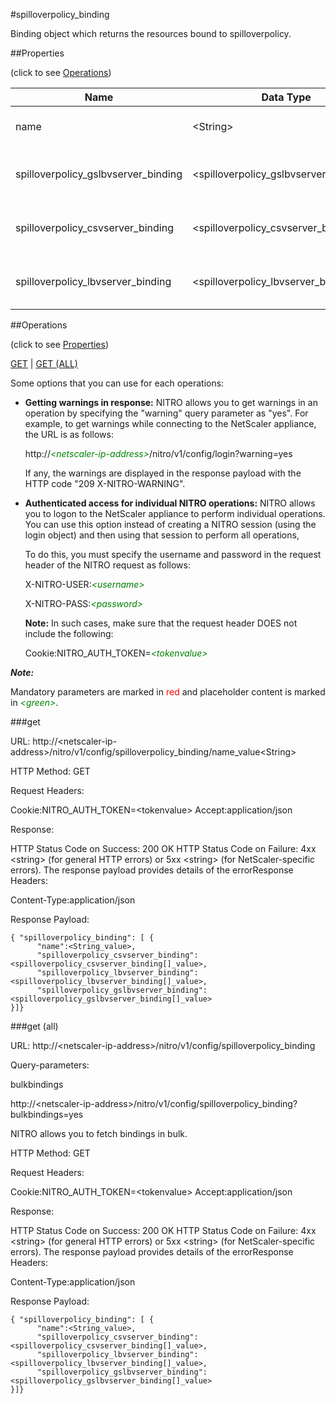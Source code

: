 #spilloverpolicy_binding

Binding object which returns the resources bound to spilloverpolicy.


##Properties 
<span>(click to see [Operations](#operations))</span>


<table><thead><tr><th>Name</th><th> Data Type</th><th> Permissions</th><th>Description</th></tr></thead><tbody><tr><td>name</td><td>&lt;String></td><td>Read-write</td><td>Name of the spillover policy.</td><tr><tr><td>spilloverpolicy_gslbvserver_binding</td><td>&lt;spilloverpolicy_gslbvserver_binding[]></td><td>Read-only</td><td>gslbvserver that can be bound to spilloverpolicy.</td><tr><tr><td>spilloverpolicy_csvserver_binding</td><td>&lt;spilloverpolicy_csvserver_binding[]></td><td>Read-only</td><td>csvserver that can be bound to spilloverpolicy.</td><tr><tr><td>spilloverpolicy_lbvserver_binding</td><td>&lt;spilloverpolicy_lbvserver_binding[]></td><td>Read-only</td><td>lbvserver that can be bound to spilloverpolicy.</td><tr></tbody></table>
##Operations 
<span>(click to see [Properties](#properties))</span>


[GET](#get) | [GET (ALL)](#get-(all))


Some options that you can use for each operations:
<ul><li><p><b>Getting warnings in response:</b> NITRO allows you to get warnings in an operation by specifying the "warning" query parameter as "yes". For example, to get warnings while connecting to the NetScaler appliance, the URL is as follows:</p><p>http://<span style="color:green;font-style:italic;">&lt;netscaler-ip-address&gt;</span>/nitro/v1/config/login?warning=yes</p><p>If any, the warnings are displayed in the response payload with the HTTP code "209 X-NITRO-WARNING".</p></li><li><p><b>Authenticated access for individual NITRO operations:</b> NITRO allows you to logon to the NetScaler appliance to perform individual operations. You can use this option instead of creating a NITRO session (using the login object) and then using that session to perform all operations,</p><p>To do this, you must specify the username and password in the request header of the NITRO request as follows:</p><p>X-NITRO-USER:<span style="color:green;font-style:italic;">&lt;username&gt;</span></p><p>X-NITRO-PASS:<span style="color:green;font-style:italic;">&lt;password&gt;</span></p><p><b>Note:</b> In such cases, make sure that the request header DOES not include the following:</p><p>Cookie:NITRO_AUTH_TOKEN=<span style="color:green;font-style:italic;">&lt;tokenvalue&gt;</span></p></li></ul>



***Note:*** 
Mandatory parameters are marked in <span style="color:#FF0000;">red</span> and placeholder content is marked in <span style="color:green;font-style:italic">&lt;green&gt;</span>.

###get



URL: http://&lt;netscaler-ip-address&gt;/nitro/v1/config/spilloverpolicy_binding/name_value&lt;String&gt;
HTTP Method: GET
Request Headers:

Cookie:NITRO_AUTH_TOKEN=&lt;tokenvalue&gt;Accept:application/json

Response:
HTTP Status Code on Success: 200 OKHTTP Status Code on Failure: 4xx &lt;string&gt; (for general HTTP errors) or 5xx &lt;string&gt; (for NetScaler-specific errors). The response payload provides details of the errorResponse Headers:

Content-Type:application/json

Response Payload: ```{ "spilloverpolicy_binding": [ {      "name":<String_value>,      "spilloverpolicy_csvserver_binding":<spilloverpolicy_csvserver_binding[]_value>,      "spilloverpolicy_lbvserver_binding":<spilloverpolicy_lbvserver_binding[]_value>,      "spilloverpolicy_gslbvserver_binding":<spilloverpolicy_gslbvserver_binding[]_value>}]}```



###get (all)



URL: http://&lt;netscaler-ip-address&gt;/nitro/v1/config/spilloverpolicy_binding
Query-parameters:
bulkbindings
http://&lt;netscaler-ip-address&gt;/nitro/v1/config/spilloverpolicy_binding?bulkbindings=yes
NITRO allows you to fetch bindings in bulk.



HTTP Method: GET
Request Headers:

Cookie:NITRO_AUTH_TOKEN=&lt;tokenvalue&gt;Accept:application/json

Response:
HTTP Status Code on Success: 200 OKHTTP Status Code on Failure: 4xx &lt;string&gt; (for general HTTP errors) or 5xx &lt;string&gt; (for NetScaler-specific errors). The response payload provides details of the errorResponse Headers:

Content-Type:application/json

Response Payload: ```{ "spilloverpolicy_binding": [ {      "name":<String_value>,      "spilloverpolicy_csvserver_binding":<spilloverpolicy_csvserver_binding[]_value>,      "spilloverpolicy_lbvserver_binding":<spilloverpolicy_lbvserver_binding[]_value>,      "spilloverpolicy_gslbvserver_binding":<spilloverpolicy_gslbvserver_binding[]_value>}]}```



